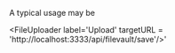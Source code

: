 
A typical usage may be 

&lt;FileUploader label='Upload' targetURL = 'http://localhost:3333/api/filevault/save'/&gt;'
